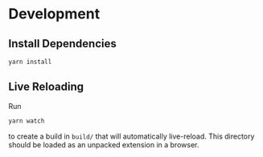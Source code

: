 # Development


## Install Dependencies

```bash
yarn install
```

## Live Reloading

Run

```bash
yarn watch
```

to create a build in `build/` that will automatically live-reload.
This directory should be loaded as an unpacked extension in a browser.
